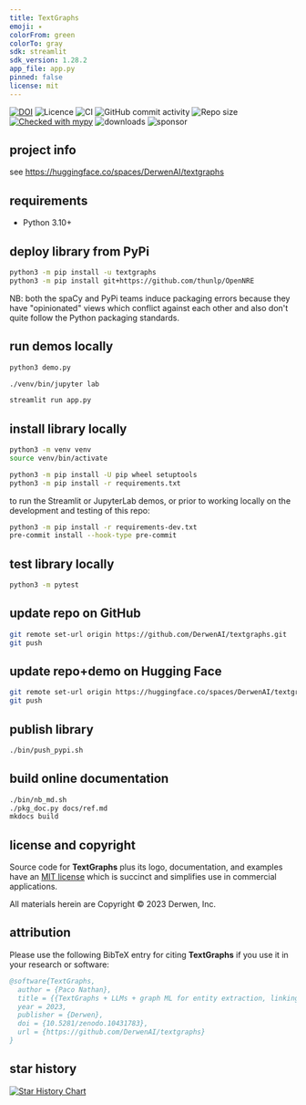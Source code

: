 ```yaml
---
title: TextGraphs
emoji: ✴
colorFrom: green
colorTo: gray
sdk: streamlit
sdk_version: 1.28.2
app_file: app.py
pinned: false
license: mit
---
```


[![DOI](https://zenodo.org/badge/735568863.svg)](https://zenodo.org/doi/10.5281/zenodo.10431783)
![Licence](https://img.shields.io/github/license/DerwenAI/textgraphs)
![CI](https://github.com/DerwenAI/textgraphs/workflows/CI/badge.svg)
![GitHub commit activity](https://img.shields.io/github/commit-activity/w/DerwenAI/textgraphs?style=plastic)
![Repo size](https://img.shields.io/github/repo-size/DerwenAI/textgraphs)
[![Checked with mypy](http://www.mypy-lang.org/static/mypy_badge.svg)](http://mypy-lang.org/)
![downloads](https://img.shields.io/pypi/dm/textgraphs)
![sponsor](https://img.shields.io/github/sponsors/ceteri)


## project info

see <https://huggingface.co/spaces/DerwenAI/textgraphs>


## requirements

  * Python 3.10+


## deploy library from PyPi

```bash
python3 -m pip install -u textgraphs
python3 -m pip install git+https://github.com/thunlp/OpenNRE
```

NB: both the spaCy and PyPi teams induce packaging errors
because they have "opinionated" views which conflict against
each other and also don't quite follow the Python packaging
standards.


## run demos locally

```bash
python3 demo.py
```

```bash
./venv/bin/jupyter lab
```

```bash
streamlit run app.py
```


## install library locally

```bash
python3 -m venv venv
source venv/bin/activate

python3 -m pip install -U pip wheel setuptools
python3 -m pip install -r requirements.txt
```

to run the Streamlit or JupyterLab demos, or prior to working
locally on the development and testing of this repo:

```bash
python3 -m pip install -r requirements-dev.txt
pre-commit install --hook-type pre-commit
```

## test library locally

```bash
python3 -m pytest
```


## update repo on GitHub

```bash
git remote set-url origin https://github.com/DerwenAI/textgraphs.git
git push
```


## update repo+demo on Hugging Face

```bash
git remote set-url origin https://huggingface.co/spaces/DerwenAI/textgraphs
git push
```


## publish library

```bash
./bin/push_pypi.sh
```


## build online documentation

```bash
./bin/nb_md.sh
./pkg_doc.py docs/ref.md
mkdocs build
```


## license and copyright

Source code for **TextGraphs** plus its logo, documentation, and
examples have an [MIT license](https://spdx.org/licenses/MIT.html)
which is succinct and simplifies use in commercial applications.

All materials herein are Copyright &copy; 2023 Derwen, Inc.


## attribution

Please use the following BibTeX entry for citing **TextGraphs** if you
use it in your research or software:
```bibtex
@software{TextGraphs,
  author = {Paco Nathan},
  title = {{TextGraphs + LLMs + graph ML for entity extraction, linking, ranking, and constructing a lemma graph}},
  year = 2023,
  publisher = {Derwen},
  doi = {10.5281/zenodo.10431783},
  url = {https://github.com/DerwenAI/textgraphs}
}
```


## star history

[![Star History Chart](https://api.star-history.com/svg?repos=derwenai/textgraphs&type=Date)](https://star-history.com/#derwenai/textgraphs&Date)
